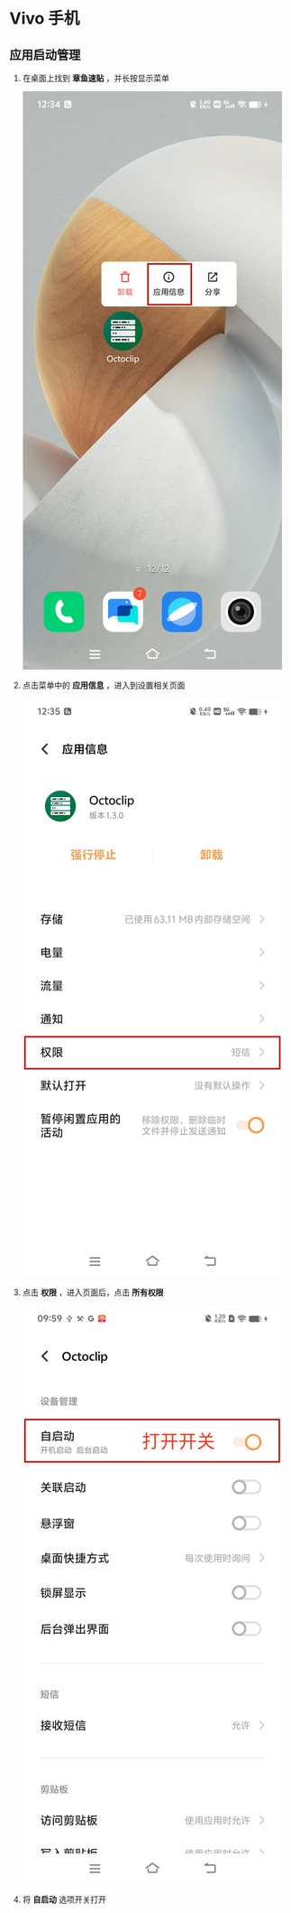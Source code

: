 # Vivo 手机

## 应用启动管理

1. 在桌面上找到 **章鱼速贴** ，并长按显示菜单

   ![more](../../public/assets/android/sms-sync/vivo/home_tag.png )

2. 点击菜单中的 **应用信息** ，进入到设置相关页面

   ![more](../../public/assets/android/sms-sync/vivo/setting_tag.png )

3. 点击 **权限** ，进入页面后，点击 **所有权限**

   ![more](../../public/assets/android/sms-sync/vivo/auto_start_setting_tag.png)

4. 将 **自启动** 选项开关打开
